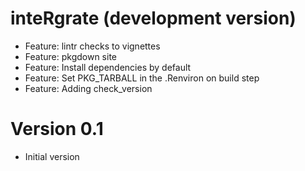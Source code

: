 # inteRgrate (development version)
  * Feature: lintr checks to vignettes
  * Feature: pkgdown site
  * Feature: Install dependencies by default
  * Feature: Set PKG_TARBALL in the .Renviron on build step
  * Feature: Adding check_version

# Version 0.1
  * Initial version
